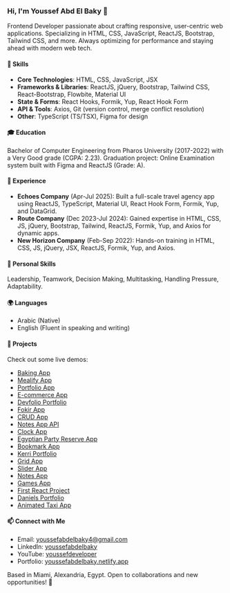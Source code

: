 ### Hi, I'm Youssef Abd El Baky 👋

Frontend Developer passionate about crafting responsive, user-centric web applications. Specializing in HTML, CSS, JavaScript, ReactJS, Bootstrap, Tailwind CSS, and more. Always optimizing for performance and staying ahead with modern web tech.

#### 🔧 Skills
- **Core Technologies**: HTML, CSS, JavaScript, JSX
- **Frameworks & Libraries**: ReactJS, jQuery, Bootstrap, Tailwind CSS, React-Bootstrap, Flowbite, Material UI
- **State & Forms**: React Hooks, Formik, Yup, React Hook Form
- **API & Tools**: Axios, Git (version control, merge conflict resolution)
- **Other**: TypeScript (TS/TSX), Figma for design

#### 🎓 Education
Bachelor of Computer Engineering from Pharos University (2017-2022) with a Very Good grade (CGPA: 2.23). Graduation project: Online Examination system built with Figma and ReactJS (Grade: A).

#### 💼 Experience
- **Echoes Company** (Apr-Jul 2025): Built a full-scale travel agency app using ReactJS, TypeScript, Material UI, React Hook Form, Formik, Yup, and DataGrid.
- **Route Company** (Dec 2023-Jul 2024): Gained expertise in HTML, CSS, JS, jQuery, Bootstrap, Tailwind, ReactJS, Formik, Yup, and Axios for dynamic apps.
- **New Horizon Company** (Feb-Sep 2022): Hands-on training in HTML, CSS, JS, jQuery, JSX, ReactJS, Formik, Yup, and Axios.

#### 🌟 Personal Skills
Leadership, Teamwork, Decision Making, Multitasking, Handling Pressure, Adaptability.

#### 🌍 Languages
- Arabic (Native)
- English (Fluent in speaking and writing)

#### 🚀 Projects
Check out some live demos:
- [Baking App](https://bakery-wesbite.vercel.app/)
- [Mealify App](https://mealify-raab.vercel.app/)
- [Portfolio App](https://osaka-assigment.vercel.app/)
- [E-commerce App](https://freshcartapp-kappa.vercel.app/)
- [Devfolio Portfolio](https://portfliojoe.vercel.app/)
- [Fokir App](https://fokiro.vercel.app/)
- [CRUD App](https://product-management-one-chi.vercel.app/)
- [Notes App API](https://notes-five-pearl.vercel.app/)
- [Clock App](https://clock-sigma-gray.vercel.app/)
- [Egyptian Party Reserve App](https://egyptian-party-app.vercel.app/)
- [Bookmark App](https://bookmark-app-nine.vercel.app/)
- [Kerri Portfolio](https://kerri-workshop.vercel.app/)
- [Grid App](https://grid-assigment.vercel.app/)
- [Slider App](https://slider-five-omega.vercel.app/)
- [Notes App](https://notes-app-smoky-kappa.vercel.app/)
- [Games App](https://game-nine-flax.vercel.app/)
- [First React Project](https://first-react-app-3219.vercel.app/)
- [Daniels Portfolio](https://daniel-project-six.vercel.app/)
- [Animated Taxi App](https://taxi-gray-three.vercel.app/)

#### 📫 Connect with Me
- Email: youssefabdelbaky4@gmail.com
- LinkedIn: [youssefabdelbaky](https://www.linkedin.com/in/youssefabdelbaky)
- YouTube: [youssefdeveloper](https://youtube.com/channel/youssefdeveloper)
- Portfolio: [youssefabdelbaky.netlify.app](https://youssefabdelbaky.netlify.app)

Based in Miami, Alexandria, Egypt. Open to collaborations and new opportunities! 🚀
